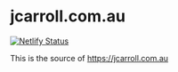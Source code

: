 # jcarroll.com.au

[![Netlify Status](https://api.netlify.com/api/v1/badges/6b694a61-a8b0-412b-a401-5516d3e75d9b/deploy-status)](https://app.netlify.com/sites/determined-wing-c5cc93/deploys)

This is the source of https://jcarroll.com.au

